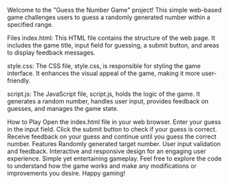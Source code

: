 Welcome to the "Guess the Number Game" project! This simple web-based game challenges users to guess a randomly generated number within a specified range.

Files
index.html: This HTML file contains the structure of the web page. It includes the game title, input field for guessing, a submit button, and areas to display feedback messages.

style.css: The CSS file, style.css, is responsible for styling the game interface. It enhances the visual appeal of the game, making it more user-friendly.

script.js: The JavaScript file, script.js, holds the logic of the game. It generates a random number, handles user input, provides feedback on guesses, and manages the game state.

How to Play
Open the index.html file in your web browser.
Enter your guess in the input field.
Click the submit button to check if your guess is correct.
Receive feedback on your guess and continue until you guess the correct number.
Features
Randomly generated target number.
User input validation and feedback.
Interactive and responsive design for an engaging user experience.
Simple yet entertaining gameplay.
Feel free to explore the code to understand how the game works and make any modifications or improvements you desire. Happy gaming!
